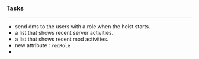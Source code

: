 ### Tasks

--- 
 
 - send dms to the users with a role when the heist starts.  
 - a list that shows recent server activities. 
 - a list that shows recent mod activities. 
 - new attribute : `reqRole`
 - 